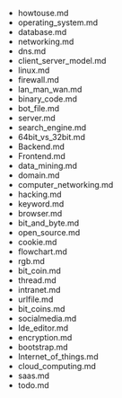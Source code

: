 - howtouse.md
- operating_system.md
- database.md
- networking.md
- dns.md
- client_server_model.md
- linux.md
- firewall.md
- lan_man_wan.md
- binary_code.md
- bot_file.md
- server.md
- search_engine.md
- 64bit_vs_32bit.md
- Backend.md
- Frontend.md
- data_mining.md
- domain.md
- computer_networking.md
- hacking.md
- keyword.md
- browser.md
- bit_and_byte.md
- open_source.md
- cookie.md
- flowchart.md
- rgb.md
- bit_coin.md
- thread.md
- intranet.md
- urlfile.md
- bit_coins.md
- socialmedia.md
- Ide_editor.md
- encryption.md
- bootstrap.md
- Internet_of_things.md
- cloud_computing.md
- saas.md
- todo.md
